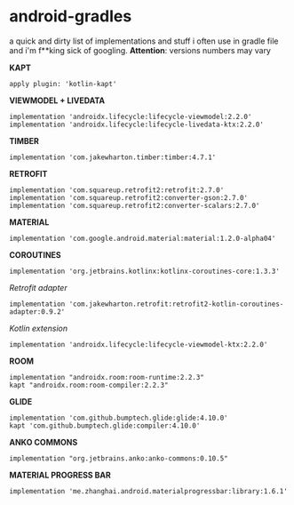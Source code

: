 # android-gradles
a quick and dirty list of implementations and stuff i often use in gradle file and i'm f**king sick of googling. **Attention**: versions numbers may vary


**KAPT**

	apply plugin: 'kotlin-kapt'
  
   
**VIEWMODEL + LIVEDATA**

	implementation 'androidx.lifecycle:lifecycle-viewmodel:2.2.0'
	implementation 'androidx.lifecycle:lifecycle-livedata-ktx:2.2.0'


**TIMBER**

	implementation 'com.jakewharton.timber:timber:4.7.1'
    

**RETROFIT**

	implementation 'com.squareup.retrofit2:retrofit:2.7.0'
	implementation 'com.squareup.retrofit2:converter-gson:2.7.0'
	implementation 'com.squareup.retrofit2:converter-scalars:2.7.0'

    
**MATERIAL**

	implementation 'com.google.android.material:material:1.2.0-alpha04'


**COROUTINES**

	implementation 'org.jetbrains.kotlinx:kotlinx-coroutines-core:1.3.3'

*Retrofit adapter*
	
	implementation 'com.jakewharton.retrofit:retrofit2-kotlin-coroutines-adapter:0.9.2'


*Kotlin extension*
	
	implementation 'androidx.lifecycle:lifecycle-viewmodel-ktx:2.2.0'


**ROOM**

	implementation "androidx.room:room-runtime:2.2.3"
	kapt "androidx.room:room-compiler:2.2.3"

**GLIDE**

	implementation 'com.github.bumptech.glide:glide:4.10.0'
	kapt 'com.github.bumptech.glide:compiler:4.10.0'

**ANKO COMMONS**

	implementation "org.jetbrains.anko:anko-commons:0.10.5"

**MATERIAL PROGRESS BAR**

	implementation 'me.zhanghai.android.materialprogressbar:library:1.6.1'